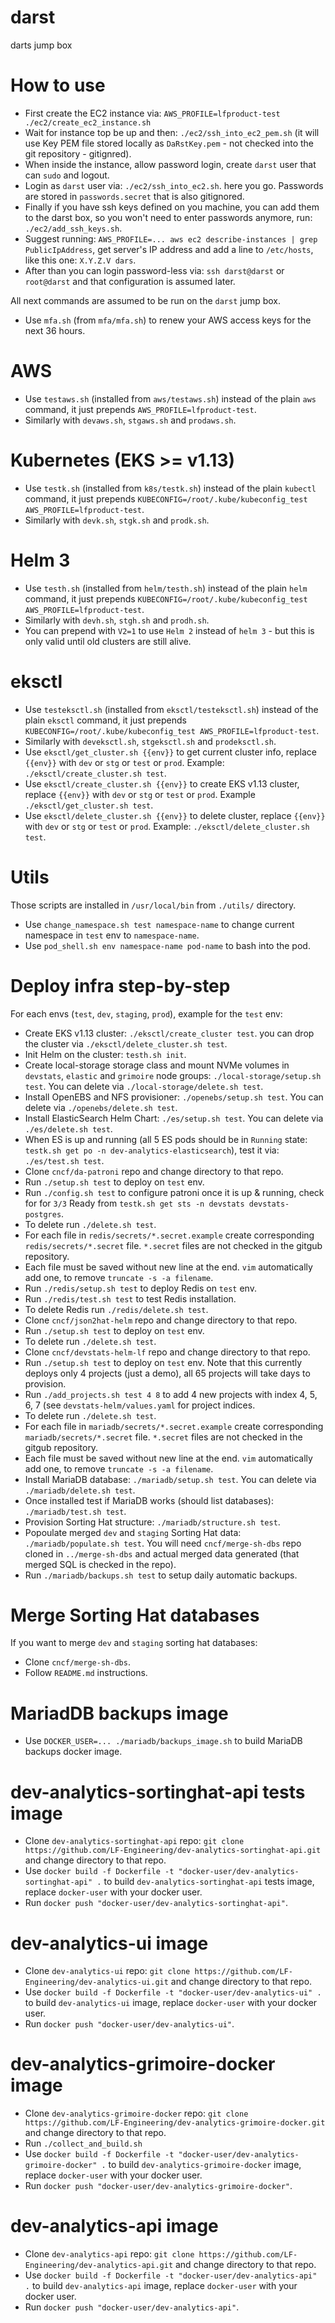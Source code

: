 # darst
darts jump box


# How to use

- First create the EC2 instance via: `AWS_PROFILE=lfproduct-test ./ec2/create_ec2_instance.sh`
- Wait for instance top be up and then: `./ec2/ssh_into_ec2_pem.sh` (it will use Key PEM file stored locally as `DaRstKey.pem` - not checked into the git repository - gitignred).
- When inside the instance, allow password login, create `darst` user that can `sudo` and logout.
- Login as `darst` user via: `./ec2/ssh_into_ec2.sh`. here you go. Passwords are stored in `passwords.secret` that is also gitignored.
- Finally if you have ssh keys defined on you machine, you can add them to the darst box, so you won't need to enter passwords anymore, run: `./ec2/add_ssh_keys.sh`.
- Suggest running: `AWS_PROFILE=... aws ec2 describe-instances | grep PublicIpAddress`, get server's IP address and add a line to `/etc/hosts`, like this one: `X.Y.Z.V dars`.
- After than you can login password-less via: `ssh darst@darst` or `root@darst` and that configuration is assumed later.


All next commands are assumed to be run on the `darst` jump box.

- Use `mfa.sh` (from `mfa/mfa.sh`) to renew your AWS access keys for the next 36 hours.


# AWS

- Use `testaws.sh` (installed from `aws/testaws.sh`) instead of the plain `aws` command, it just prepends `AWS_PROFILE=lfproduct-test`.
- Similarly with `devaws.sh`, `stgaws.sh` and `prodaws.sh`.


# Kubernetes (EKS >= v1.13)

- Use `testk.sh` (installed from `k8s/testk.sh`) instead of the plain `kubectl` command, it just prepends `KUBECONFIG=/root/.kube/kubeconfig_test AWS_PROFILE=lfproduct-test`.
- Similarly with `devk.sh`, `stgk.sh` and `prodk.sh`.


# Helm 3

- Use `testh.sh` (installed from `helm/testh.sh`) instead of the plain `helm` command, it just prepends `KUBECONFIG=/root/.kube/kubeconfig_test AWS_PROFILE=lfproduct-test`.
- Similarly with `devh.sh`, `stgh.sh` and `prodh.sh`.
- You can prepend with `V2=1` to use `Helm 2` instead of `helm 3` - but this is only valid until old clusters are still alive.


# eksctl


- Use `testeksctl.sh` (installed from `eksctl/testeksctl.sh`) instead of the plain `eksctl` command, it just prepends `KUBECONFIG=/root/.kube/kubeconfig_test AWS_PROFILE=lfproduct-test`.
- Similarly with `deveksctl.sh`, `stgeksctl.sh` and `prodeksctl.sh`.
- Use `eksctl/get_cluster.sh {{env}}` to get current cluster info, replace `{{env}}` with `dev` or `stg` or `test` or `prod`. Example: `./eksctl/create_cluster.sh test`.
- Use `eksctl/create_cluster.sh {{env}}` to create EKS v1.13 cluster, replace `{{env}}` with `dev` or `stg` or `test` or `prod`. Example `./eksctl/get_cluster.sh test`.
- Use `eksctl/delete_cluster.sh {{env}}` to delete cluster, replace `{{env}}` with `dev` or `stg` or `test` or `prod`. Example: `./eksctl/delete_cluster.sh test`.


# Utils

Those scripts are installed in `/usr/local/bin` from `./utils/` directory.

- Use `change_namespace.sh test namespace-name` to change current namespace in `test` env to `namespace-name`.
- Use `pod_shell.sh env namespace-name pod-name` to bash into the pod.


# Deploy infra step-by-step

For each envs (`test`, `dev`, `staging`, `prod`), example for the `test` env:

- Create EKS v1.13 cluster: `./eksctl/create_cluster test`. you can drop the cluster via `./eksctl/delete_cluster.sh test`.
- Init Helm on the cluster: `testh.sh init`.
- Create local-storage storage class and mount NVMe volumes in `devstats`, `elastic` and `grimoire` node groups: `./local-storage/setup.sh test`. You can delete via `./local-storage/delete.sh test`.
- Install OpenEBS and NFS provisioner: `./openebs/setup.sh test`. You can delete via `./openebs/delete.sh test`.
- Install ElasticSearch Helm Chart: `./es/setup.sh test`. You can delete via `./es/delete.sh test`.
- When ES is up and running (all 5 ES pods should be in `Running` state: `testk.sh get po -n dev-analytics-elasticsearch`), test it via: `./es/test.sh test`.
- Clone `cncf/da-patroni` repo and change directory to that repo.
- Run `./setup.sh test` to deploy on `test` env.
- Run `./config.sh test` to configure patroni once it is up & running, check for for `3/3` Ready from `testk.sh get sts -n devstats devstats-postgres`.
- To delete run `./delete.sh test`.
- For each file in `redis/secrets/*.secret.example` create corresponding `redis/secrets/*.secret` file. `*.secret` files are not checked in the gitgub repository.
- Each file must be saved without new line at the end. `vim` automatically add one, to remove `truncate -s -a filename`.
- Run `./redis/setup.sh test` to deploy Redis on `test` env.
- Run `./redis/test.sh test` to test Redis installation.
- To delete Redis run `./redis/delete.sh test`.
- Clone `cncf/json2hat-helm` repo and change directory to that repo.
- Run `./setup.sh test` to deploy on `test` env.
- To delete run `./delete.sh test`.
- Clone `cncf/devstats-helm-lf` repo and change directory to that repo.
- Run `./setup.sh test` to deploy on `test` env. Note that this currently deploys only 4 projects (just a demo), all 65 projects will take days to provision.
- Run `./add_projects.sh test 4 8` to add 4 new projects with index 4, 5, 6, 7 (see `devstats-helm/values.yaml` for project indices.
- To delete run `./delete.sh test`.
- For each file in `mariadb/secrets/*.secret.example` create corresponding `mariadb/secrets/*.secret` file. `*.secret` files are not checked in the gitgub repository.
- Each file must be saved without new line at the end. `vim` automatically add one, to remove `truncate -s -a filename`.
- Install MariaDB database: `./mariadb/setup.sh test`. You can delete via `./mariadb/delete.sh test`.
- Once installed test if MariaDB works (should list databases): `./mariadb/test.sh test`.
- Provision Sorting Hat structure: `./mariadb/structure.sh test`.
- Popoulate merged `dev` and `staging` Sorting Hat data: `./mariadb/populate.sh test`. You will need `cncf/merge-sh-dbs` repo cloned in `../merge-sh-dbs` and actual merged data generated (that merged SQL is checked in the repo).
- Run `./mariadb/backups.sh test` to setup daily automatic backups.


# Merge Sorting Hat databases

If you want to merge `dev` and `staging` sorting hat databases:

- Clone `cncf/merge-sh-dbs`.
- Follow `README.md` instructions.


# MariadDB backups image

- Use `DOCKER_USER=... ./mariadb/backups_image.sh` to build MariaDB backups docker image.


# dev-analytics-sortinghat-api tests image

- Clone `dev-analytics-sortinghat-api` repo: `git clone https://github.com/LF-Engineering/dev-analytics-sortinghat-api.git` and change directory to that repo.
- Use `docker build -f Dockerfile -t "docker-user/dev-analytics-sortinghat-api" .` to build `dev-analytics-sortinghat-api` tests image, replace `docker-user` with your docker user.
- Run `docker push "docker-user/dev-analytics-sortinghat-api"`.


# dev-analytics-ui image

- Clone `dev-analytics-ui` repo: `git clone https://github.com/LF-Engineering/dev-analytics-ui.git` and change directory to that repo.
- Use `docker build -f Dockerfile -t "docker-user/dev-analytics-ui" .` to build `dev-analytics-ui` image, replace `docker-user` with your docker user.
- Run `docker push "docker-user/dev-analytics-ui"`.


# dev-analytics-grimoire-docker image

- Clone `dev-analytics-grimoire-docker` repo: `git clone https://github.com/LF-Engineering/dev-analytics-grimoire-docker.git` and change directory to that repo.
- Run `./collect_and_build.sh`
- Use `docker build -f Dockerfile -t "docker-user/dev-analytics-grimoire-docker" .` to build `dev-analytics-grimoire-docker` image, replace `docker-user` with your docker user.
- Run `docker push "docker-user/dev-analytics-grimoire-docker"`.


# dev-analytics-api image

- Clone `dev-analytics-api` repo: `git clone https://github.com/LF-Engineering/dev-analytics-api.git` and change directory to that repo.
- Use `docker build -f Dockerfile -t "docker-user/dev-analytics-api" .` to build `dev-analytics-api` image, replace `docker-user` with your docker user.
- Run `docker push "docker-user/dev-analytics-api"`.
